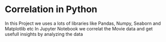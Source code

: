 # Correlation in Python 
In this Project we uses a lots of libraries like Pandas, Numpy, Seaborn and Matplotlib etc
In Jupyter Notebook we correlat the Movie data and get usefull insights by analyzing the data
